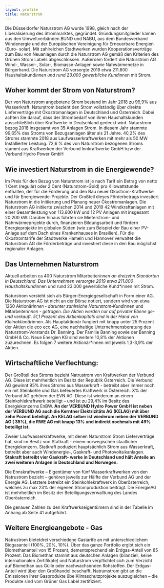 ```yaml
---
layout: profile
title: Naturstrom
---
```


Die Düsseldorfer Naturstrom AG wurde 1998, gleich nach der Liberalisierung des Strommarktes, gegründet. Gründungsmitglieder kamen aus den Umweltverbänden BUND und NABU, aus dem Bundesverband Windenergie und der Europäischen Vereinigung für Erneuerbare Energien (Euro- solar). Mit zahlreichen Stadtwerken wurden Kooperationsverträge zum Bau von Neuanlagen durch die Naturstrom AG gemäß den Kriterien des Grünen Strom Labels abgeschlossen. Außerdem fördert die Naturstrom AG Wind-, Wasser-, Solar-, Biomasse-Anlagen sowie Nahwärmenetze in Bürgerhand. Die Naturstrom AG versorgte 2019 etwa 211.800 Haushaltskund*innen und rund 23.000 gewerbliche Kund*innen mit Strom.

## Woher kommt der Strom von Naturstrom?
Der von Naturstrom angebotene Strom bestand im Jahr 2018 zu 99,9% aus Wasserkraft. Naturstrom bezieht den Strom vollständig über direkte Lieferverträge mit Ökostromanlagen in Deutschland und Österreich. Dabei achten Sie darauf, dass der Strombedarf von ihren Haushaltskunden ausschließlich über Kraftwerke in Deutschland gedeckt wird. Naturstrom bezog 2018 insgesamt von 35 Anlagen Strom. In diesem Jahr stammte 99,65% des Stroms von Bezugsanlagen älter als 21 Jahre. 40,2% des Stroms stammte 2018 aus Laufwasserkraftwerken mit mehr als 50 MW Installierter Leistung. 72,6 % des von Naturstrom bezogenen Stroms stammt aus Kraftwerken der Verbund Innkraftwerke GmbH bzw der Verbund Hydro Power GmbH

<div id="barchart" data-barchart="barchart"  data-powerdata="/assets/data/powerplants.json" class="chart"></div>


## Wie investiert Naturstrom in die Energiewende?
Im Preis für den Bezug von Naturstrom ist je nach Tarif ein Betrag von netto 1 Cent (regulär) oder 2 Cent (Naturstrom-Gold) pro Kilowattstunde enthalten, der für die Förderung und den Bau neuer Ökostrom-Kraftwerke und für Energiewende-Projekte. Der Großteil dieses Förderbetrags investiert Naturstrom in die Initiierung und Planung neuer Ökostromanlagen. Die Naturstrom AG initiierte zwischen 2014 und 2019 42 Windkraftanlagen mit einer Gesamtleistung von 113.600 kW und 12 PV Anlagen mit insgesamt 20.200 kW. Darüber hinaus führten sie Mieterstrom- und Nahrwärmeprojekte durch, finanzieren Bildungsarbeit und fördern Energieprojekte im globalen Süden (wie zum Beispiel der Bau einer  PV-Anlage auf dem Dach eines Krankenhauses in Brasilien). Für die Ökostromtarife der Stadtwerke Hameln und Hannover verwaltet die Naturstrom AG die Förderbeträge und investiert diese in den Bau möglichst regionaler Anlagen.

## Das Unternehmen Naturstrom
 Aktuell arbeiten ca 400 Naturstrom Mitarbeiter*innen an dreizehn Standorten in Deutschland. Das Unternehmen versorgte 2019 etwa 211.800 Haushaltskund*innen und rund 23.000 gewerbliche Kund*innen mit Strom.

Naturstrom versteht sich als Bürger-Energiegesellschaft in Form einer AG. Die Naturstrom AG ist nicht an der Börse notiert, sondern wird von etwa 1260 Aktionär*innen ‐ darunter zahlreiche Naturstrom‐Kund*innen und Mitarbeiter*innen - getragen. Die Aktien werden nur auf privater Ebene ge- und verkauft. 51,1 Prozent des Aktienkapitals sind in der Hand von Kleinaktionär*innen. Als Hauptaktionär fungiert mit knapp unter 25 Prozent der Aktien die eco eco AG, eine nachhaltige Unternehmensberatung des Naturstrom‐Vorstands Dr. Banning. Der Familie Banning sowie der Banning GmbH & Co. Neue Energien KG sind weitere 10,8% der Aktionen zuzurechnen. Es folgen 7 weitere Aktionär*innen mit jeweils 1,3-3,9% der Aktien.

## Wirtschaftliche Verflechtung:

Der Großteil des Stroms bezieht Natrustrom von Kraftwerken der Verbund AG. Diese ist mehrheitlich im Besitz der Republik Österreich. Die Verbund AG gewinnt 95% ihres Stroms aus Wasserkraft - betreibt aber immer noch ein mit Steinkohle und Gas befeuertes Kraftwerk in Österreich. X% der Verbund AG gehören der EVN AG. Diese ist wiederum an einem Steinkohlekraftwerk beteiligt – und ist zu 29,4% im Besitz des Energiekonzerns EnBW. **An der VERBUND Hydro Power GmbH ist neben der VERBUND AG auch die Kerntner Elektrizitäts AG (KELAG) mit über zehn Pozent beteiligt. An KELAG selber ist wiederum neben der  VERBUND AG ( 35%), die RWE AG mit knapp 13% und indirekt nochmals mit 49% beteiligt ist.**

Zweier Laufwasserkraftwerke, mit denen Naturstrom Strom Lieferverträge hat, sind im Besitz von Statkraft - einem norwegischen staatlicher Energiekonzern. Statkraft poduziert hauptsächlich Strom aus Wasserkraft, betreibt aber auch Windenergie-, Gaskraft- und Photovoltaikanlagen. **Stakraft betreibt vier Gaskraft- werke in Deutschland und hält Anteile an zwei weiteren Anlagen in Deutschland und Norwegen.**

Die Ennskraftwerke – Eigentümer von fünf Wasserkraftwerken von den Natrustrom bezieht – gehören jeweils zur Hälfte der Verbund AG und der Energie AG. Letztere betreibt ein Steinkohlekraftwerk in Oberösterreich, welches zu max 23% der eigenen Stromproduktion beiträgt. Die EnergieAG ist mehrheitlich im Besitz der Beteiligungsverwalltung des Landes Oberösterreich.

Die genauen Zahlen zu den Kraftwerkseigentümern sind in der Tabelle im Anhang ab Seite 41 aufgeführt.

## Weitere Energieangebote - Gas
Natrustrom bietetdrei verschiedene Gastarife an mit unterschiedlichem Biogasanteil (100%, 20%, 10%). Über das ganze Portfolio ergibt sich ein Biomethananteil von 15 Prozent, dementsprechend ein Erdgas-Anteil von 85 Prozent. Das Biomethan stammt aus deutschen Anlagen (bilanziell, keine internationalen Zertifikate) und Naturstrom verpflichtet sich zum Verzicht auf Biomethan aus Gülle oder nachwachsenden Rohstoffen. Der Erdgas-Anteil wird über den Großhandel beschafft. Natrumstrom gibt an die Emissionen ihrer Gasprodukte übe Klimaschutzprojekte auszugleichen – die Produkte sind vom Grüner Gas Label zertifiziert.
